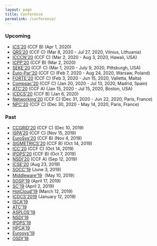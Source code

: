 ```yaml
---
layout: page
title: Conference
permalink: /conference/
---
```


### Upcoming
- [ICS'20](https://www.ics.org/2020) (CCF B) (Apr 1, 2020)
- [QRS'20](https://qrs20.techconf.org/) (CCF C) (Mar 8, 2020 - Jul 27, 2020, Vilnius, Lithuania)
- [ICCCN'20](http://www.icccn.org/icccn20/call-for-papers/index.html) (CCF C) (Mar 2, 2020 - Aug 3, 2020, Hawaii, USA)
- [ICPP'20](https://jnamaral.github.io/icpp20/) (CCF B) (Mar 2, 2020)
- [SEKE'20](http://ksiresearch.org/seke/seke20.html) (CCF C) (Mar 1, 2020 - July 9, 2020, Pittsburgh, USA)
- [Euro-Par'20](https://2020.euro-par.org/) (CCF C) (Feb 7, 2020 - Aug 24, 2020, Warsaw, Poland)
- [FORTE'20](https://www.discotec.org/2020) (CCF C) (Feb 3, 2020 - Jun 15, 2020, Valletta, Malta)
- [Compsac'20](https://ieeecompsac.computer.org/2020) (CCF C) (Jan 20, 2020 - Jul 13, 2020, Madrid, Spain)
- [ATC'20](https://www.usenix.org/conference/atc20) (CCF A) (Jan 15, 2020 - Jul 15, 2020, Boston, USA)
- [ICDCS'20](http://icdcs2020.sg/cfp.html) (CCF B) (Jan 6, 2020)
- [Networking'20](https://networking.ifip.org/2020/) (CCF C) (Dec 31, 2020 - Jun 22, 2020, Paris, France)
- [NPC'20](https://waset.org/network-and-parallel-computing-conference-in-may-2020-in-paris) (CCF C) (Dec 30, 2020 - May 14, 2020, Paris, France)

### Past
- [CCGRID'20](http://cloudbus.org/ccgrid2020/) (CCF C) (Dec 10, 2019)
- [ISPA'20](http://ispa2020.org/) (CCF C) (Nov 15, 2019)
- [EuroSys'20](https://www.eurosys2020.org/) (CCF B) (Nov 4, 2019)
- [SIGMETRICS'20](https://www.sigmetrics.org/sigmetrics2020/call_for_papers.html) (CCF B) (Oct 14, 2019)
- [ICC'20](https://icc2020.ieee-icc.org/) (CCF C) (Oct 14, 2019)
- [IPDPS'20](http://www.ipdps.org/ipdps2020/2020-call-for-papers.html) (CCF B) (Oct 7, 2019)
- [NSDI'20](https://www.usenix.org/conference/nsdi20/call-for-papers) (CCF A) (Sep 12, 2019)
- [ICSE'20](https://conf.researchr.org/track/icse-2020/icse-2020-papers) (Aug 23, 2019)
- [SOCC'19](https://acmsocc.github.io/2019/) (June 3, 2019)
- [Middleware'19](http://2019.middleware-conference.org/research.html)（May 10, 2019）
- [SOSP'19](https://sosp19.rcs.uwaterloo.ca/) (April 17, 2019)
- [SC'19](https://sc19.supercomputing.org/ ) (April 2, 2019)
- [HotCloud'19](https://www.usenix.org/conference/hotcloud19) (March 12, 2019)
- [ICDCS'2019](https://theory.utdallas.edu/ICDCS2019/cfp.html) (January 12, 2019)
- [ISCA'19](https://iscaconf.org/isca2019/program.html)
- [ATC'19](https://www.usenix.org/conference/atc19/technical-sessions)
- [ASPLOS'19](https://asplos-conference.org/programs/#session-overview)
- [NSDI'19](https://www.usenix.org/conference/nsdi19)
- [IPDPS'19](http://www.ipdps.org/ipdps2019/2019-advance-program.html)
- [HPCA'19](https://hpca2019.seas.gwu.edu/main_program.html)
- [Eurosys'19](https://www.eurosys2019.org/program/accepted-papers/)
- [OSDI'18](https://www.usenix.org/conference/osdi18/technical-sessions)
